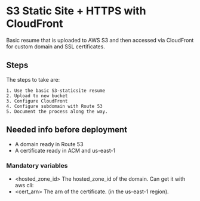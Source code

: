 # S3 Static Site + HTTPS with CloudFront

Basic resume that is uploaded to AWS S3 and then accessed via CloudFront for custom domain and SSL certificates. 

## Steps

The steps to take are:

    1. Use the basic S3-staticsite resume
    2. Upload to new bucket
    3. Configure CloudFront
    4. Configure subdomain with Route 53
    5. Document the process along the way.


## Needed info before deployment

- A domain ready in Route 53
- A certificate ready in ACM and us-east-1

### Mandatory variables 

- <hosted_zone_id> The hosted_zone_id of the domain. Can get it with aws cli: <aws route53 list-hosted-zones>
- <cert_arn> The arn of the certificate. <aws acm list-certificates> (in the us-east-1 region).
